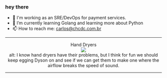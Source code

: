 ### hey there 

- :telescope: I'm working as an SRE/DevOps for payment services.
- :seedling: I’m currently learning Golang and learning more about Python
- :mailbox: How to reach me: carlos@chcdc.com.br

---


<!-- xkcd -->
<p align="center">Hand Dryers</br><img src="https://imgs.xkcd.com/comics/hand_dryers.png"></br>alt: I know hand dryers have their problems, but I think for fun we should keep egging Dyson on and see if we can get them to make one where the airflow breaks the speed of sound.</br></p></table></p> 


<!-- xkcd -->
---
